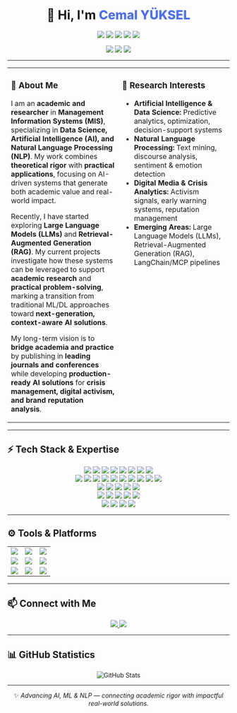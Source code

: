 <!-- ====== HERO / UI ====== -->
<div align="center">

<h1>👋 Hi, I'm <span style="font-weight:800; color:#4c6ef5;">Cemal YÜKSEL</span></h1>

<p>
  <img src="https://img.shields.io/badge/MIS-Expert-1864ab?style=for-the-badge&logo=bookstack&logoColor=white" />
  <img src="https://img.shields.io/badge/Academic-Researcher-5f3dc4?style=for-the-badge&logo=googlescholar&logoColor=white" />
  <img src="https://img.shields.io/badge/AI-Data%20Science-087f5b?style=for-the-badge&logo=python&logoColor=white" />
  <img src="https://img.shields.io/badge/Machine%20Learning-Deep%20Learning-d9480f?style=for-the-badge&logo=pytorch&logoColor=white" />
  <img src="https://img.shields.io/badge/Generative-AI-862e9c?style=for-the-badge&logo=anthropic&logoColor=white" />
</p>

<p>
  <img src="https://img.shields.io/badge/Institution-Bandırma%20Onyedi%20Eylül%20University-0b7285?style=for-the-badge" />
  <img src="https://img.shields.io/badge/Location-Bandırma%2C%20Türkiye-495057?style=for-the-badge" />
  <img src="https://img.shields.io/badge/Focus-Data%20Science-0b7285?style=for-the-badge" />
</p>

</div>

---

<!-- ====== FLASHCARDS: INTRO ====== -->
<div align="center">

<table>
<tr>
<td width="50%" valign="top">

<h3>🚀 About Me</h3>

<p>
I am an <b>academic and researcher</b> in <b>Management Information Systems (MIS)</b>, specializing in <b>Data Science, Artificial Intelligence (AI), and Natural Language Processing (NLP)</b>.  
My work combines <b>theoretical rigor</b> with <b>practical applications</b>, focusing on AI-driven systems that generate both academic value and real-world impact.
</p>

<p>
Recently, I have started exploring <b>Large Language Models (LLMs)</b> and <b>Retrieval-Augmented Generation (RAG)</b>.  
My current projects investigate how these systems can be leveraged to support <b>academic research</b> and <b>practical problem-solving</b>, marking a transition from traditional ML/DL approaches toward <b>next-generation, context-aware AI solutions</b>.  
</p>

<p>
My long-term vision is to <b>bridge academia and practice</b> by publishing in <b>leading journals and conferences</b> while developing <b>production-ready AI solutions</b> for <b>crisis management, digital activism, and brand reputation analysis</b>.  
</p>

</td>
<td width="50%" valign="top">

<h3>🎯 Research Interests</h3>

<ul>
  <li><b>Artificial Intelligence & Data Science:</b> Predictive analytics, optimization, decision-support systems</li>
  <li><b>Natural Language Processing:</b> Text mining, discourse analysis, sentiment & emotion detection</li>
  <li><b>Digital Media & Crisis Analytics:</b> Activism signals, early warning systems, reputation management</li>
  <li><b>Emerging Areas:</b> Large Language Models (LLMs), Retrieval-Augmented Generation (RAG), LangChain/MCP pipelines</li>
</ul>

</td>
</tr>
</table>

</div>


---

<!-- ====== FLASHCARDS: TECH STACK ====== -->
## ⚡ Tech Stack & Expertise

<p align="center">

<!-- Languages & Web Tech -->
<img src="https://img.shields.io/badge/PYTHON-3776AB?style=for-the-badge&logo=python&logoColor=white"/>
<img src="https://img.shields.io/badge/R-276DC3?style=for-the-badge&logo=r&logoColor=white"/>
<img src="https://img.shields.io/badge/JAVASCRIPT-F7DF1E?style=for-the-badge&logo=javascript&logoColor=black"/>
<img src="https://img.shields.io/badge/TYPESCRIPT-3178C6?style=for-the-badge&logo=typescript&logoColor=white"/>
<img src="https://img.shields.io/badge/HTML5-E34F26?style=for-the-badge&logo=html5&logoColor=white"/>
<img src="https://img.shields.io/badge/CSS3-1572B6?style=for-the-badge&logo=css3&logoColor=white"/>
<img src="https://img.shields.io/badge/REACT-61DAFB?style=for-the-badge&logo=react&logoColor=black"/>
<img src="https://img.shields.io/badge/NODE.JS-339933?style=for-the-badge&logo=node.js&logoColor=white"/>

<br/>

<!-- ML & Data Science -->
<img src="https://img.shields.io/badge/TENSORFLOW-FF6F00?style=for-the-badge&logo=tensorflow&logoColor=white"/>
<img src="https://img.shields.io/badge/PYTORCH-EE4C2C?style=for-the-badge&logo=pytorch&logoColor=white"/>
<img src="https://img.shields.io/badge/SCIKIT--LEARN-F7931E?style=for-the-badge&logo=scikitlearn&logoColor=white"/>
<img src="https://img.shields.io/badge/NUMPY-013243?style=for-the-badge&logo=numpy&logoColor=white"/>
<img src="https://img.shields.io/badge/PANDAS-150458?style=for-the-badge&logo=pandas&logoColor=white"/>
<img src="https://img.shields.io/badge/XGBOOST-EB5E28?style=for-the-badge&logo=python&logoColor=white"/>
<img src="https://img.shields.io/badge/LIGHTGBM-4CBB17?style=for-the-badge&logo=python&logoColor=white"/>
<img src="https://img.shields.io/badge/CATBOOST-FF6F20?style=for-the-badge&logo=python&logoColor=white"/>
<img src="https://img.shields.io/badge/UMAP-4169E1?style=for-the-badge&logo=python&logoColor=white"/>
<img src="https://img.shields.io/badge/HDBSCAN-9932CC?style=for-the-badge&logo=python&logoColor=white"/>

<br/>

<!-- NLP & Transformers -->
<img src="https://img.shields.io/badge/TRANSFORMERS-FF9E0F?style=for-the-badge&logo=huggingface&logoColor=white"/>
<img src="https://img.shields.io/badge/SPACY-09A3D5?style=for-the-badge&logo=spacy&logoColor=white"/>
<img src="https://img.shields.io/badge/BERTopic-6C63FF?style=for-the-badge&logo=python&logoColor=white"/>
<img src="https://img.shields.io/badge/NLTK-85C88A?style=for-the-badge&logo=python&logoColor=white"/>
<img src="https://img.shields.io/badge/GENSIM-3586FF?style=for-the-badge&logo=python&logoColor=white"/>

<br/>

<!-- Data Visualization & XAI -->
<img src="https://img.shields.io/badge/MATPLOTLIB-11557C?style=for-the-badge&logo=python&logoColor=white"/>
<img src="https://img.shields.io/badge/SEABORN-268BD2?style=for-the-badge&logo=python&logoColor=white"/>
<img src="https://img.shields.io/badge/PLOTLY-3F4F75?style=for-the-badge&logo=plotly&logoColor=white"/>
<img src="https://img.shields.io/badge/SHAP-000000?style=for-the-badge&logo=python&logoColor=white"/>
<img src="https://img.shields.io/badge/LIME-000000?style=for-the-badge&logo=python&logoColor=white"/>

<br/>

<!-- Web Scraping -->
<img src="https://img.shields.io/badge/REQUESTS-20232A?style=for-the-badge&logo=python&logoColor=white"/>
<img src="https://img.shields.io/badge/BEAUTIFULSOUP-14354C?style=for-the-badge&logo=python&logoColor=white"/>
<img src="https://img.shields.io/badge/SELENIUM-43B02A?style=for-the-badge&logo=selenium&logoColor=white"/>
<img src="https://img.shields.io/badge/SCRAPY-60A839?style=for-the-badge&logo=python&logoColor=white"/>

</p>

---

<!-- ====== TOOLS & PLATFORMS ====== -->
## ⚙️ Tools & Platforms

<div align="center">

<table>
<tr>
<td align="center" width="33%">
<img src="https://img.shields.io/badge/GIT-F05032?style=for-the-badge&logo=git&logoColor=white" />
</td>
<td align="center" width="33%">
<img src="https://img.shields.io/badge/DOCKER-2496ED?style=for-the-badge&logo=docker&logoColor=white" />
</td>
<td align="center" width="33%">
<img src="https://img.shields.io/badge/JUPYTER-F37626?style=for-the-badge&logo=jupyter&logoColor=white" />
</td>
</tr>

<tr>
<td align="center" width="33%">
<img src="https://img.shields.io/badge/VS%20CODE-007ACC?style=for-the-badge&logo=visual-studio-code&logoColor=white" />
</td>
<td align="center" width="33%">
<img src="https://img.shields.io/badge/STREAMLIT-FF4B4B?style=for-the-badge&logo=streamlit&logoColor=white" />
</td>
<td align="center" width="33%">
<img src="https://img.shields.io/badge/POWER%20BI-F2C811?style=for-the-badge&logo=powerbi&logoColor=black" />
</td>
</tr>

<tr>
<td align="center" width="33%">
<img src="https://img.shields.io/badge/TABLEAU-E97627?style=for-the-badge&logo=tableau&logoColor=white" />
</td>
<td align="center" width="33%">
<img src="https://img.shields.io/badge/GOOGLE%20COLAB-F9AB00?style=for-the-badge&logo=googlecolab&logoColor=white" />
</td>
<td align="center" width="33%">
<img src="https://img.shields.io/badge/KAGGLE-20BEFF?style=for-the-badge&logo=kaggle&logoColor=white" />
</td>
</tr>
</table>

</div>

---

<!-- ====== CONTACT ====== -->
## 📫 Connect with Me  

<p align="center">
  <a href="https://www.linkedin.com/in/cemal-yuksel/" target="_blank">
    <img src="https://img.shields.io/badge/LinkedIn-0A66C2?style=for-the-badge&logo=linkedin&logoColor=white" />
  </a>
  <a href="mailto:cyuksel@bandirma.edu.tr">
    <img src="https://img.shields.io/badge/Gmail-D14836?style=for-the-badge&logo=gmail&logoColor=white" />
  </a>
</p>

---

<!-- ====== GITHUB STATS ====== -->
## 📊 GitHub Statistics

<div align="center">
  
![GitHub Stats](https://github-readme-stats.vercel.app/api?username=cemal-yuksel&show_icons=true&theme=radical)

</div>

---

<div align="center">
  
✨ <i>Advancing AI, ML & NLP — connecting academic rigor with impactful real-world solutions.</i>

</div>
